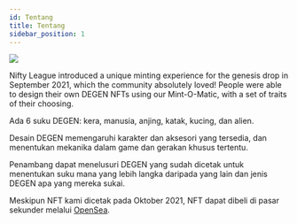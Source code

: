 ```yaml
---
id: Tentang
title: Tentang
sidebar_position: 1
---
```


![](/img/mintomatic.gif)

Nifty League introduced a unique minting experience for the genesis drop in September 2021, which the community absolutely loved! People were able to design their own DEGEN NFTs using our Mint-O-Matic, with a set of traits of their choosing.

Ada 6 suku DEGEN: kera, manusia, anjing, katak, kucing, dan alien.

Desain DEGEN memengaruhi karakter dan aksesori yang tersedia, dan menentukan mekanika dalam game dan gerakan khusus tertentu.

Penambang dapat menelusuri DEGEN yang sudah dicetak untuk menentukan suku mana yang lebih langka daripada yang lain dan jenis DEGEN apa yang mereka sukai.

Meskipun NFT kami dicetak pada Oktober 2021, NFT dapat dibeli di pasar sekunder melalui [OpenSea](https://opensea.io/collection/niftydegen).
